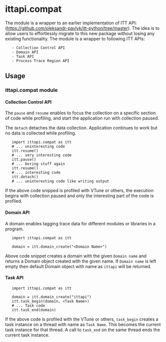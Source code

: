 # ittapi.compat

The module is a wrapper to an earlier implementation of ITT API: (https://github.com/oleksandr-pavlyk/itt-python/tree/master). The idea is to allow users to effortlessly migrate to this new package without losing any existing functionality. The module is a wrapper to following ITT APIs:

       - Collection Control API
       - Domain API
       - Task API
       - Process Trace Region API


## Usage

### ittapi.compat module

#### Collection Control API
 
The `pause` and `resume` enables to focus the collection on a specific section of code while profiling, and start the application run with collection paused. 

The `detach` detaches the data collection. Application continues to work but no data is collected while profiling. 

       import ittapi.compat as itt
       # ... uninteresting code
       itt.resume()
       # ... very interesting code
       itt.pause()
       # ... boring stuff again
       itt.resume()
       # ... interesting code
       itt.detach()
       # ... uninteresting code like writing output

If the above code snipped is profiled with VTune or others, the execution begins with collection paused and only the interesting part of the code is profiled. 

#### Domain API

A domain enables tagging trace data for different modules or libraries in a program. 

       import ittapi.compat as itt

       domain = itt.domain_create("<Domain Name>")

Above code snippet creates a domain with the given `Domain name` and returns a Domain object created with the given name. If `Domain name` is left empty then default Domain object with name as `ittapi` will be returned.

#### Task API

       import ittapi.compat as itt

       domain = itt.domain_create("ittapi")
       itt.task_begin(domain, <Task Name>)
       # ... Task code
       itt.task_end(domain)

If the above code is profiled with the VTune or others, 
`task_begin` creates a task instance on a thread with name as `Task Name`. This becomes the current task instance for that thread. A call to `task_end` on the same thread ends the current task instance.
